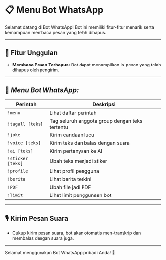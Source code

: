 # 📋 Menu Bot WhatsApp 

Selamat datang di Bot WhatsApp! Bot ini memiliki fitur-fitur menarik serta kemampuan membaca pesan yang telah dihapus.

---

## 📖 Fitur Unggulan

- **Membaca Pesan Terhapus:** Bot dapat menampilkan isi pesan yang telah dihapus oleh pengirim.

---

## 🔹 *Menu Bot WhatsApp:*

| Perintah               | Deskripsi                                      |
|------------------------|------------------------------------------------|
| `!menu`                | Lihat daftar perintah                          |
| `!tagall [teks]`       | Tag seluruh anggota group dengan teks tertentu |
| `!joke`                | Kirim candaan lucu                             |
| `!voice [teks]`        | Kirim teks dan balas dengan suara              |
| `!ai [teks]`           | Kirim pertanyaan ke AI                         |
| `!sticker [teks]`      | Ubah teks menjadi stiker                       |
| `!profile`             | Lihat profil pengguna                          |
| `!berita`              | Lihat berita terkini                           |
| `!PDF`                 | Ubah file jadi PDF                             |
| `!limit`               | Lihat limit penggunaan bot                     |

---

## 🎙️ Kirim Pesan Suara

- Cukup kirim pesan suara, bot akan otomatis men-transkrip dan membalas dengan suara juga.


---

Selamat menggunakan Bot WhatsApp pribadi Anda! 🚀
